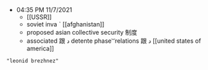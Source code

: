 - 04:35 PM 11/7/2021
	- [[USSR]]
	- soviet inva ˋ [[afghanistan]]
	- proposed asian collective security 制度
	- associated 跟  د detente phase ͝ relations 跟  د [[united states of america]]

```query
"leonid brezhnez"
```